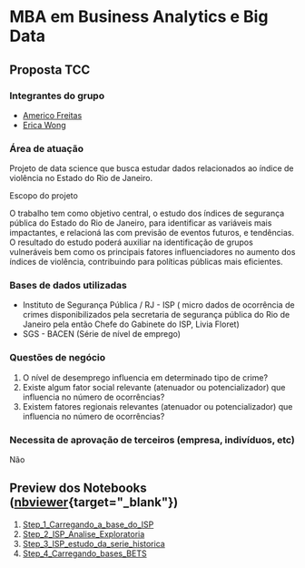 # MBA em Business Analytics e Big Data
## Proposta TCC<br>

### Integrantes do grupo

- [Americo Freitas](https://github.com/americofreitasjr)
- [Erica Wong](https://github.com/Erica-Wong)

### Área de atuação

Projeto de data science que busca estudar dados relacionados ao índice de violência no Estado do Rio de Janeiro.

Escopo do projeto

O trabalho tem como objetivo central, o estudo dos índices de segurança pública do Estado do Rio de Janeiro, para identificar as variáveis mais impactantes, e relacioná las com previsão de eventos futuros, e tendências. O resultado do estudo poderá auxiliar na identificação de grupos vulneráveis bem como os principais fatores influenciadores no aumento dos índices de violência, contribuindo para políticas públicas mais eficientes.

### Bases de dados utilizadas

- Instituto de Segurança Pública / RJ - ISP ( micro dados de ocorrência de crimes disponibilizados pela secretaria de segurança pública do Rio de Janeiro pela então Chefe do Gabinete do ISP, Livia Floret)
- SGS - BACEN (Série de nível de emprego)

### Questões de negócio

1. O nível de desemprego influencia em determinado tipo de crime?
2. Existe algum fator social relevante (atenuador ou potencializador) que influencia no número de ocorrências?
3. Existem fatores regionais relevantes (atenuador ou potencializador) que influencia no número de ocorrências?


### Necessita de aprovação de terceiros (empresa, indivíduos, etc)

Não


## Preview dos Notebooks ([nbviewer](https://nbviewer.jupyter.org){target="_blank"})

 1. [Step_1_Carregando_a_base_do_ISP](https://nbviewer.jupyter.org/github/americofreitasjr/AnaliseSegurancaPublicaRJ/blob/master/Step_1_Carregando_a_base_do_ISP.ipynb)
 2. [Step_2_ISP_Analise_Exploratoria](https://nbviewer.jupyter.org/github/americofreitasjr/AnaliseSegurancaPublicaRJ/blob/master/Step_2_ISP_Analise_Exploratoria.ipynb)
 3. [Step_3_ISP_estudo_da_serie_historica](https://nbviewer.jupyter.org/github/americofreitasjr/AnaliseSegurancaPublicaRJ/blob/master/Step_3_ISP_estudo_da_serie_historica.ipynb)
 4. [Step_4_Carregando_bases_BETS](https://nbviewer.jupyter.org/github/americofreitasjr/AnaliseSegurancaPublicaRJ/blob/master/Step_4_Carregando_bases_BETS.ipynb)
        
